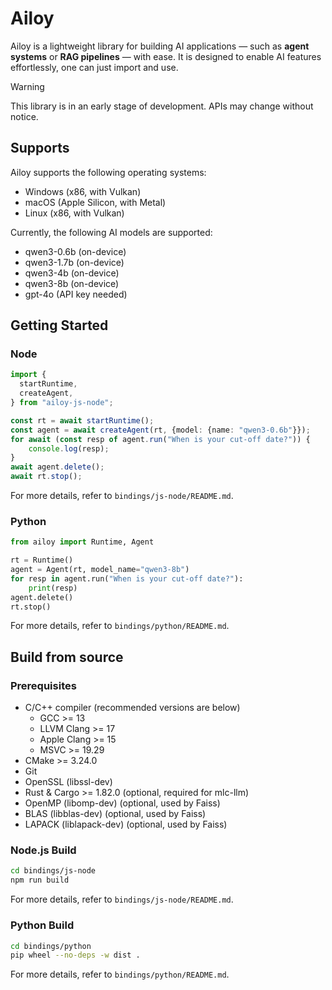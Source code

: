 # Ailoy

Ailoy is a lightweight library for building AI applications — such as **agent systems** or **RAG pipelines** — with ease. It is designed to enable AI features effortlessly, one can just import and use.

> [!WARNING]
> This library is in an early stage of development. APIs may change without notice.

## Supports

Ailoy supports the following operating systems:
- Windows (x86, with Vulkan)
- macOS (Apple Silicon, with Metal)
- Linux (x86, with Vulkan)

Currently, the following AI models are supported:
- qwen3-0.6b (on-device)
- qwen3-1.7b (on-device)
- qwen3-4b (on-device)
- qwen3-8b (on-device)
- gpt-4o (API key needed)

## Getting Started

### Node

```typescript
import {
  startRuntime,
  createAgent,
} from "ailoy-js-node";

const rt = await startRuntime();
const agent = await createAgent(rt, {model: {name: "qwen3-0.6b"}});
for await (const resp of agent.run("When is your cut-off date?")) {
    console.log(resp);
}
await agent.delete();
await rt.stop();
```

For more details, refer to `bindings/js-node/README.md`.

### Python

```python
from ailoy import Runtime, Agent

rt = Runtime()
agent = Agent(rt, model_name="qwen3-8b")
for resp in agent.run("When is your cut-off date?"):
    print(resp)
agent.delete()
rt.stop()
```

For more details, refer to `bindings/python/README.md`.

## Build from source

### Prerequisites

- C/C++ compiler
  (recommended versions are below)
  - GCC >= 13
  - LLVM Clang >= 17
  - Apple Clang >= 15
  - MSVC >= 19.29
- CMake >= 3.24.0
- Git
- OpenSSL (libssl-dev)
- Rust & Cargo >= 1.82.0 (optional, required for mlc-llm)
- OpenMP (libomp-dev) (optional, used by Faiss)
- BLAS (libblas-dev) (optional, used by Faiss)
- LAPACK (liblapack-dev) (optional, used by Faiss)

### Node.js Build

```bash
cd bindings/js-node
npm run build
```

For more details, refer to `bindings/js-node/README.md`.

### Python Build

```bash
cd bindings/python
pip wheel --no-deps -w dist .
```

For more details, refer to `bindings/python/README.md`.
